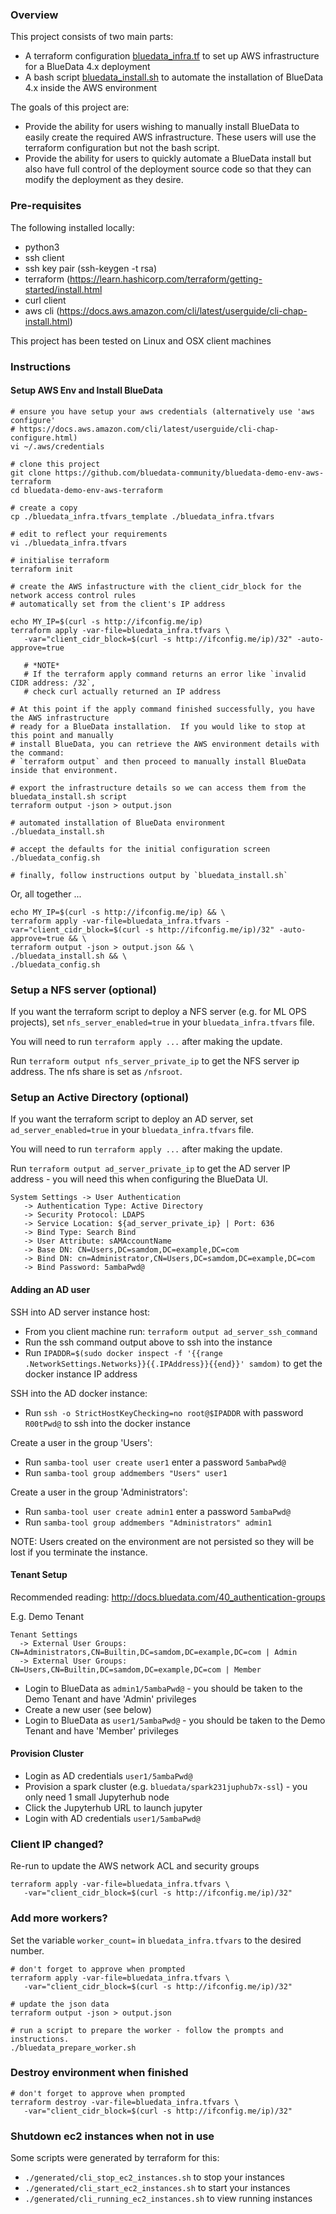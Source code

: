 ### Overview

This project consists of two main parts:

 - A terraform configuration [bluedata_infra.tf](./bluedata_infra.tf) to set up AWS infrastructure for a BlueData 4.x deployment
 - A bash script [bluedata_install.sh](./bluedata_install.sh) to automate the installation of BlueData 4.x inside the AWS environment

The goals of this project are:

 - Provide the ability for users wishing to manually install BlueData to easily create the required AWS infrastructure.  These users will use the terraform configuration but not the bash script.
 - Provide the ability for users to quickly automate a BlueData install but also have full control of the deployment source code so that they can modify the deployment as they desire.

### Pre-requisites

The following installed locally:

 - python3
 - ssh client
 - ssh key pair (ssh-keygen -t rsa)
 - terraform (https://learn.hashicorp.com/terraform/getting-started/install.html
 - curl client
 - aws cli (https://docs.aws.amazon.com/cli/latest/userguide/cli-chap-install.html)

This project has been tested on Linux and OSX client machines

### Instructions

#### Setup AWS Env and Install BlueData

```
# ensure you have setup your aws credentials (alternatively use 'aws configure' 
# https://docs.aws.amazon.com/cli/latest/userguide/cli-chap-configure.html)
vi ~/.aws/credentials

# clone this project
git clone https://github.com/bluedata-community/bluedata-demo-env-aws-terraform
cd bluedata-demo-env-aws-terraform

# create a copy 
cp ./bluedata_infra.tfvars_template ./bluedata_infra.tfvars

# edit to reflect your requirements
vi ./bluedata_infra.tfvars 

# initialise terraform
terraform init

# create the AWS infastructure with the client_cidr_block for the network access control rules 
# automatically set from the client's IP address

echo MY_IP=$(curl -s http://ifconfig.me/ip)
terraform apply -var-file=bluedata_infra.tfvars \
   -var="client_cidr_block=$(curl -s http://ifconfig.me/ip)/32" -auto-approve=true

   # *NOTE*
   # If the terraform apply command returns an error like `invalid CIDR address: /32`, 
   # check curl actually returned an IP address

# At this point if the apply command finished successfully, you have the AWS infrastructure 
# ready for a BlueData installation.  If you would like to stop at this point and manually 
# install BlueData, you can retrieve the AWS environment details with the command: 
# `terraform output` and then proceed to manually install BlueData inside that environment.

# export the infrastructure details so we can access them from the bluedata_install.sh script
terraform output -json > output.json

# automated installation of BlueData environment
./bluedata_install.sh

# accept the defaults for the initial configuration screen
./bluedata_config.sh 

# finally, follow instructions output by `bluedata_install.sh`
```

Or, all together ...

```
echo MY_IP=$(curl -s http://ifconfig.me/ip) && \
terraform apply -var-file=bluedata_infra.tfvars -var="client_cidr_block=$(curl -s http://ifconfig.me/ip)/32" -auto-approve=true && \
terraform output -json > output.json && \
./bluedata_install.sh && \
./bluedata_config.sh 
```

### Setup a NFS server (optional)

If you want the terraform script to deploy a NFS server (e.g. for ML OPS projects), set `nfs_server_enabled=true` in your `bluedata_infra.tfvars` file.

You will need to run `terraform apply ...` after making the update.  

Run `terraform output nfs_server_private_ip` to get the NFS server ip address.  The nfs share is set as `/nfsroot`.

### Setup an Active Directory (optional)

If you want the terraform script to deploy an AD server, set `ad_server_enabled=true` in your `bluedata_infra.tfvars` file.

You will need to run `terraform apply ...` after making the update.  

Run `terraform output ad_server_private_ip` to get the AD server IP address - you will need this when configuring the BlueData UI.

```
System Settings -> User Authentication
   -> Authentication Type: Active Directory
   -> Security Protocol: LDAPS
   -> Service Location: ${ad_server_private_ip} | Port: 636
   -> Bind Type: Search Bind
   -> User Attribute: sAMAccountName
   -> Base DN: CN=Users,DC=samdom,DC=example,DC=com
   -> Bind DN: cn=Administrator,CN=Users,DC=samdom,DC=example,DC=com
   -> Bind Password: 5ambaPwd@
```
#### Adding an AD user

SSH into AD server instance host:

- From you client machine run: `terraform output ad_server_ssh_command` 
- Run the ssh command output above to ssh into the instance
- Run `IPADDR=$(sudo docker inspect -f '{{range .NetworkSettings.Networks}}{{.IPAddress}}{{end}}' samdom)` to get the docker instance IP address

SSH into the AD docker instance:

- Run `ssh -o StrictHostKeyChecking=no root@$IPADDR` with password `R00tPwd@` to ssh into the docker instance

Create a user in the group 'Users':

- Run `samba-tool user create user1` enter a password `5ambaPwd@`
- Run `samba-tool group addmembers "Users" user1`

Create a user in the group 'Administrators':

- Run `samba-tool user create admin1` enter a password `5ambaPwd@`
- Run `samba-tool group addmembers "Administrators" admin1`

NOTE: Users created on the environment are not persisted so they will be lost if you terminate the instance.

#### Tenant Setup

Recommended reading: http://docs.bluedata.com/40_authentication-groups

E.g. Demo Tenant 

```
Tenant Settings
  -> External User Groups: CN=Administrators,CN=Builtin,DC=samdom,DC=example,DC=com | Admin
  -> External User Groups: CN=Users,CN=Builtin,DC=samdom,DC=example,DC=com | Member
```

- Login to BlueData as `admin1/5ambaPwd@` - you should be taken to the Demo Tenant and have 'Admin' privileges
- Create a new user (see below)
- Login to BlueData as `user1/5ambaPwd@` - you should be taken to the Demo Tenant and have 'Member' privileges

#### Provision Cluster

- Login as AD credentials `user1/5ambaPwd@`
- Provision a spark cluster (e.g. `bluedata/spark231juphub7x-ssl`) - you only need 1 small Jupyterhub node
- Click the Jupyterhub URL to launch jupyter
- Login with AD credentials `user1/5ambaPwd@`

### Client IP changed?

Re-run to update the AWS network ACL and security groups

```
terraform apply -var-file=bluedata_infra.tfvars \
   -var="client_cidr_block=$(curl -s http://ifconfig.me/ip)/32" 
```

### Add more workers?

Set the variable `worker_count=` in `bluedata_infra.tfvars` to the desired number.

```
# don't forget to approve when prompted
terraform apply -var-file=bluedata_infra.tfvars \
   -var="client_cidr_block=$(curl -s http://ifconfig.me/ip)/32" 

# update the json data
terraform output -json > output.json

# run a script to prepare the worker - follow the prompts and instructions.
./bluedata_prepare_worker.sh
```

### Destroy environment when finished

```
# don't forget to approve when prompted
terraform destroy -var-file=bluedata_infra.tfvars \
   -var="client_cidr_block=$(curl -s http://ifconfig.me/ip)/32" 
```

### Shutdown ec2 instances when not in use

Some scripts were generated by terraform for this:

- `./generated/cli_stop_ec2_instances.sh` to stop your instances
- `./generated/cli_start_ec2_instances.sh` to start your instances
- `./generated/cli_running_ec2_instances.sh` to view running instances

